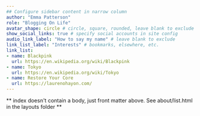```yaml
---
## Configure sidebar content in narrow column
author: "Emma Patterson"
role: "Blogging On Life"
avatar_shape: circle # circle, square, rounded, leave blank to exclude
show_social_links: true # specify social accounts in site config
audio_link_label: "How to say my name" # leave blank to exclude
link_list_label: "Interests" # bookmarks, elsewhere, etc.
link_list:
- name: Blackpink
  url: https://en.wikipedia.org/wiki/Blackpink
- name: Tokyo
  url: https://en.wikipedia.org/wiki/Tokyo
- name: Restore Your Core
  url: https://laurenohayon.com/
---
```


** index doesn't contain a body, just front matter above.
See about/list.html in the layouts folder **